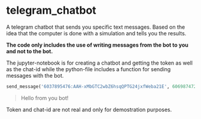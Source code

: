 # telegram_chatbot
A telegram chatbot that sends you specific text messages. Based on the idea that the computer is done with a simulation and tells you the results.

**The code only includes the use of writing messages from the bot to you and not to the bot.**

The jupyter-notebook is for creating a chatbot and getting the token as well as the chat-id while the python-file includes a function for sending messages with the bot.
```python
send_message('6037895476:AAH-xMbGTC2wbZ6hsqQPTG24jxfWeba21E', 6069874721, 'Hello from your bot!')
```
> Hello from you bot!

Token and chat-id are not real and only for demostration purposes.
